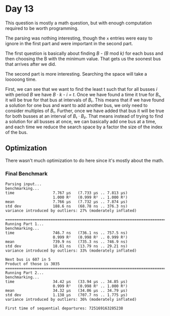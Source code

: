 # Day 13

This question is mostly a math question, but with enough computation required to be worth programming.

The parsing was nothing interesting, though the `x` entries were easy to ignore in the first part and were important in the second part.

The first question is basically about finding _B - (B_ mod _k)_ for each buss and then choosing the B with the minimum value.  That gets us the soonest bus that arrives after we did.

The second part is more interesting.  Searching the space will take a looooong time.

First, we can see that we want to find the least t such that for all busses _i_ with period _B_ we have  _B · k - i = t_. Once we have found a time it true for _B₁_, it will be true for that bus at intervals of _B₁_.  This means that if we have found a solution for one bus and want to add another bus, we only need to consider multiples of _B₁_.  Further, once we have added that bus it will be true for both busses at an interval of _B₁ · B₂_.  That means instead of trying to find a solution for all busses at once, we can basically add one bus at a time, and each time we reduce the search space by a factor the size of the index of the bus.

## Optimization

There wasn't much optimization to do here since it's mostly about the math.

### Final Benchmark

```
Parsing input...
benchmarking...
time                 7.767 μs   (7.733 μs .. 7.813 μs)
                     1.000 R²   (0.999 R² .. 1.000 R²)
mean                 7.766 μs   (7.732 μs .. 7.874 μs)
std dev              188.6 ns   (68.78 ns .. 376.3 ns)
variance introduced by outliers: 27% (moderately inflated)

================================================================================
Running Part 1...
benchmarking...
time                 746.7 ns   (736.1 ns .. 757.5 ns)
                     0.999 R²   (0.998 R² .. 0.999 R²)
mean                 739.9 ns   (735.3 ns .. 746.9 ns)
std dev              18.61 ns   (13.79 ns .. 29.21 ns)
variance introduced by outliers: 33% (moderately inflated)

Next bus is 607 in 5
Product of those is 3035
================================================================================
Running Part 2...
benchmarking...
time                 34.42 μs   (33.94 μs .. 34.85 μs)
                     0.999 R²   (0.998 R² .. 1.000 R²)
mean                 34.32 μs   (34.06 μs .. 34.79 μs)
std dev              1.138 μs   (707.7 ns .. 1.775 μs)
variance introduced by outliers: 36% (moderately inflated)

First time of sequential departures: 725169163285238
```